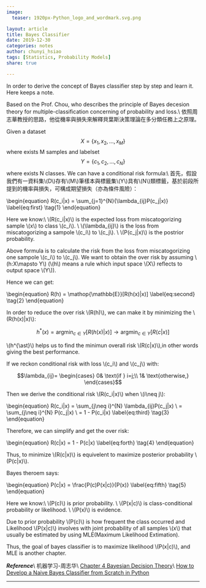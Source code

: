 ```yaml
---
image:
  teaser: 1920px-Python_logo_and_wordmark.svg.png

layout: article
title: Bayes Classifier
date: 2019-12-30
categories: notes
author: chunyi_hsiao
tags: [Statistics, Probability Models]
share: true

---
```


<script type="text/javascript" src="https://cdn.mathjax.org/mathjax/latest/MathJax.js?config=default"></script>


In order to derive the concept of Bayes classifier step by step and learn it. Here keeps a note.

Based on the Prof. Chou, who describes the principle of Bayes decesion theory for multiple-classification concerning of probability and loss.\\
依照周志華教授的思路，他從機率與損失來解釋貝葉斯決策理論在多分類任務上之原理。

Given a dataset $$X=\{x_1, x_2, ..., x_M\}$$ where exists M samples and labelset $$Y=\{c_1, c_2, ..., c_N\}$$ where exists N classes. We can have a conditional risk formula:\\
首先，假設我們有一資料集\\(D\\)存有\\(M\\)筆樣本與標籤集\\(Y\\)具有\\(N\\)類標籤，基於前段所提到的機率與損失，可構成期望損失（亦為條件風險）：


\begin{equation}
R(c_i|x) = \sum_{j=1}^{N}{\lambda_{ij}P(c_j|x)}
\label{eq:first}
\tag{1}
\end{equation}


Here we know:\\
\\(R(c_i\|x)\\) is the expected loss from miscatogorizing sample \\(x\\) to class \\(c_i\\). \\
\\(\lambda_{ij}\\) is the loss from miscatogorizing a sampole \\(c_i\\) to \\(c_j\\). \\
\\(P(c_j|x)\\) is the postrior probability.

Above formula is to calculate the risk from the loss from miscatogorizing one sampole \\(c_i\\) to \\(c_j\\). We want to obtain the over risk by assuming \\(h:X\mapsto Y\\) (\\(h\\) means a rule which input space \\(X\\) reflects to output space \\(Y\\)).

Hence we can get:


\begin{equation}
R(h) = \mathop{\mathbb{E}}[R(h(x)|x)]
\label{eq:second}
\tag{2}
\end{equation}


In order to reduce the over risk \\(R(h)\\), we can make it by minimizing the \\(R(h(x)\|x)\\):

$$ h^{\ast}(x) = \mathop{\arg\min}_{c \in Y}[R(h(x)|x)] \longrightarrow \mathop{\arg\min}_{c \in Y}[R(c|x)] $$

\\(h^{\ast}\\) helps us to find the minimun overall risk \\(R(c\|x)\\),in other words giving the best performance.

If we reckon conditional risk with loss \\(c_i\\) and \\(c_j\\) with:

$$\lambda_{ij}=
\begin{cases}
0& \text{if } i=j;\\
1& \text{otherwise,}
\end{cases}$$

Then we derive the conditional risk \\(R(c_i\|x)\\) when \\(i\neq j\\):

\begin{equation}
R(c_i\|x) = \sum_{j\neq i}^{N} \lambda_{ij}P(c_j\|x) \\
= \sum_{j\neq i}^{N} P(c_j\|x) \\ 
= 1 - P(c_i\|x)
\label{eq:third}
\tag{3}
\end{equation}
	
Therefore, we can simplify and get the over risk:

\begin{equation}
R(c\|x) = 1 - P(c\|x)
\label{eq:forth}
\tag{4}
\end{equation}

Thus, to minimize \\(R(c\|x)\\) is equivelent to maximize posterior probability \\(P(c\|x)\\).

Bayes theroem says:

\begin{equation}
P(c\|x) = \frac{P(c)P(x\|c)}{P(x)}
\label{eq:fifth}
\tag{5}
\end{equation}


Here we know:\\
\\(P(c)\\) is prior probability. \\
\\(P(x\|c)\\) is class-conditional probability or likelihood. \\
\\(P(x)\\) is evidence.

Due to prior probability \\(P(c)\\) is how frequent the class occurred and Likelihood \\(P(x\|c)\\) involves with joint probability of all samples \\(x\\) that usually be estimated by using MLE(Maximum Likelihood Extimation).

Thus, the goal of bayes classifier is to maximize likelihood \\(P(x\|c)\\), and MLE is another chapter.

***Reference***\\
机器学习-周志华\\
[Chapter 4 Bayesian Decision Theory](https://www.byclb.com/TR/Tutorials/neural_networks/ch4_1.htm)\\
[How to Develop a Naive Bayes Classifier from Scratch in Python](https://machinelearningmastery.com/classification-as-conditional-probability-and-the-naive-bayes-algorithm/)

 
<!-- $$x=\frac{-b\pm\sqrt{b^2-4ac}}{2a}$$ -->


<!-- \\(x=\frac{-b\pm\sqrt{b^2-4ac}}{2a}\\) -->

---
